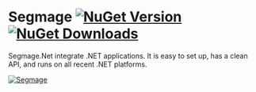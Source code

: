 # Segmage [![NuGet Version](http://img.shields.io/nuget/v/Serilog.svg?style=flat)](https://www.nuget.org/packages/Segmage/) [![NuGet Downloads](https://img.shields.io/nuget/dt/serilog.svg)](https://www.nuget.org/packages/Segmage/) 

Segmage.Net integrate .NET applications. It is easy to set up, has a clean API, and runs on all recent .NET platforms.

[![Segmage](https://avatars.githubusercontent.com/u/153565656?v=4)](https://www.segmage.com)
